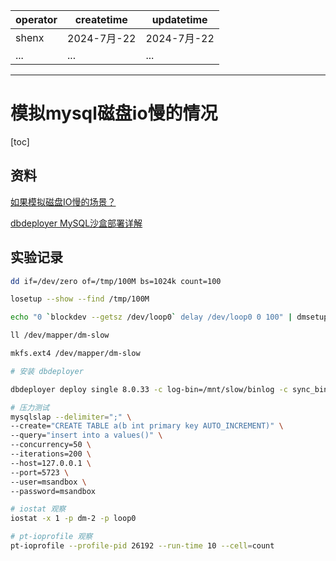 | operator | createtime | updatetime |
| -------- | ---------- | ---------- |
| shenx    | 2024-7月-22 | 2024-7月-22 |
| ... | ... | ... |
---
# 模拟mysql磁盘io慢的情况

[toc]

## 资料
[如果模拟磁盘IO慢的场景？](https://cloud.tencent.com/developer/article/2351306)

[dbdeployer MySQL沙盒部署详解](https://www.cnblogs.com/easydb/p/13741861.html)

## 实验记录
```bash
dd if=/dev/zero of=/tmp/100M bs=1024k count=100

losetup --show --find /tmp/100M

echo "0 `blockdev --getsz /dev/loop0` delay /dev/loop0 0 100" | dmsetup create dm-slow

ll /dev/mapper/dm-slow

mkfs.ext4 /dev/mapper/dm-slow

# 安装 dbdeployer 

dbdeployer deploy single 8.0.33 -c log-bin=/mnt/slow/binlog -c sync_binlog=1 -c innodb_flush_log_at_trx_commit=1 --gtid --sandbox-directory=test-slow-binlog

# 压力测试
mysqlslap --delimiter=";" \
--create="CREATE TABLE a(b int primary key AUTO_INCREMENT)" \
--query="insert into a values()" \
--concurrency=50 \
--iterations=200 \
--host=127.0.0.1 \
--port=5723 \
--user=msandbox \
--password=msandbox 

# iostat 观察
iostat -x 1 -p dm-2 -p loop0 

# pt-ioprofile 观察
pt-ioprofile --profile-pid 26192 --run-time 10 --cell=count


```



